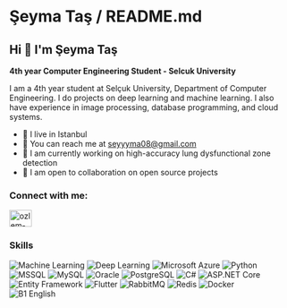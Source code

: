 # Şeyma Taş / README.md

## Hi 👋 I'm Şeyma Taş

**4th year Computer Engineering Student - Selcuk University**

I am a 4th year student at Selçuk University, Department of Computer Engineering. I do projects on deep learning and machine learning. I also have experience in image processing, database programming, and cloud systems.

- 📍 I live in Istanbul  
- 📧 You can reach me at [seyyyma08@gmail.com](mailto:seyyyma08@gmail.com)  
- 💼 I am currently working on high-accuracy lung dysfunctional zone detection  
- 🤝 I am open to collaboration on open source projects  

<h3 align="left">Connect with me:</h3>
<p align="left">
<a href="[https://linkedin.com/in/ozlem-dilek](https://www.linkedin.com/in/%C5%9Feyma-ta%C5%9F-642600272/)" target="blank"><img align="center" src="https://raw.githubusercontent.com/rahuldkjain/github-profile-readme-generator/master/src/images/icons/Social/linked-in-alt.svg" alt="ozlem-dilek" height="30" width="40" /></a>
</p>

### Skills  

![Machine Learning](https://img.shields.io/badge/-Machine%20Learning-102230?logo=google&logoColor=white)
![Deep Learning](https://img.shields.io/badge/-Deep%20Learning-00599C?logo=numpy&logoColor=white)
![Microsoft Azure](https://img.shields.io/badge/-Microsoft%20Azure-0089D6?logo=microsoft-azure&logoColor=white)
![Python](https://img.shields.io/badge/-Python-3776AB?logo=python&logoColor=white)
![MSSQL](https://img.shields.io/badge/-MSSQL-CC2927?logo=microsoft-sql-server&logoColor=white)
![MySQL](https://img.shields.io/badge/-MySQL-4479A1?logo=mysql&logoColor=white)
![Oracle](https://img.shields.io/badge/-Oracle-F80000?logo=oracle&logoColor=white)
![PostgreSQL](https://img.shields.io/badge/-PostgreSQL-336791?logo=postgresql&logoColor=white)
![C#](https://img.shields.io/badge/-C%23-239120?logo=c-sharp&logoColor=white)
![ASP.NET Core](https://img.shields.io/badge/-ASP.NET%20Core-5C2D91?logo=dotnet&logoColor=white)
![Entity Framework](https://img.shields.io/badge/-Entity%20Framework-512BD4?logo=dotnet&logoColor=white)
![Flutter](https://img.shields.io/badge/-Flutter-02569B?logo=flutter&logoColor=white)
![RabbitMQ](https://img.shields.io/badge/-RabbitMQ-FF6600?logo=rabbitmq&logoColor=white)
![Redis](https://img.shields.io/badge/-Redis-DC382D?logo=redis&logoColor=white)
![Docker](https://img.shields.io/badge/-Docker-2496ED?logo=docker&logoColor=white)   
![B1 English](https://img.shields.io/badge/-B1%20English-0078D4?logo=translate&logoColor=white)



